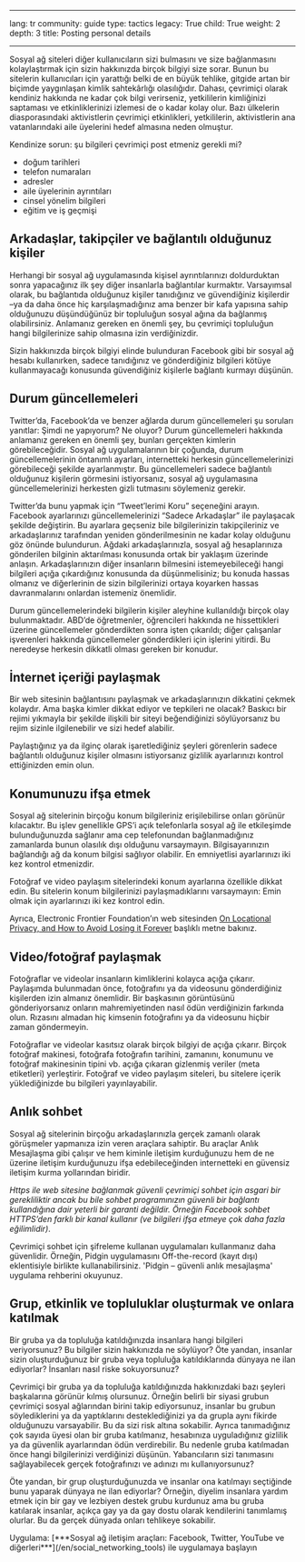 

---

lang: tr
community: guide
type: tactics
legacy: True
child: True
weight: 2
depth: 3
title: Posting personal details

---

Sosyal ağ siteleri diğer kullanıcıların sizi bulmasını ve size bağlanmasını kolaylaştırmak için sizin hakkınızda birçok bilgiyi size sorar. Bunun bu sitelerin kullanıcıları için yarattığı belki de en büyük tehlike, gitgide artan bir biçimde yaygınlaşan kimlik sahtekârlığı olasılığıdır. Dahası, çevrimiçi olarak kendiniz hakkında ne kadar çok bilgi verirseniz, yetkililerin kimliğinizi saptaması ve etkinliklerinizi izlemesi de o kadar kolay olur. Bazı ülkelerin diasporasındaki aktivistlerin çevrimiçi etkinlikleri, yetkililerin, aktivistlerin ana vatanlarındaki aile üyelerini hedef almasına neden olmuştur.

Kendinize sorun: şu bilgileri çevrimiçi post etmeniz gerekli mi?

- doğum tarihleri 
- telefon numaraları
- adresler
- aile üyelerinin ayrıntıları
- cinsel yönelim bilgileri
- eğitim ve iş geçmişi


## Arkadaşlar, takipçiler ve bağlantılı olduğunuz kişiler ##

Herhangi bir sosyal ağ uygulamasında kişisel ayrıntılarınızı doldurduktan sonra yapacağınız ilk şey diğer insanlarla bağlantılar kurmaktır. Varsayımsal olarak, bu bağlantıda olduğunuz kişiler tanıdığınız ve güvendiğiniz kişilerdir –ya da daha önce hiç karşılaşmadığınız ama benzer bir kafa yapısına sahip olduğunuzu düşündüğünüz bir topluluğun sosyal ağına da bağlanmış olabilirsiniz. Anlamanız gereken en önemli şey, bu çevrimiçi topluluğun hangi bilgilerinize sahip olmasına izin verdiğinizdir.

Sizin hakkınızda birçok bilgiyi elinde bulunduran Facebook gibi bir sosyal ağ hesabı kullanırken, sadece tanıdığınız ve gönderdiğiniz bilgileri kötüye kullanmayacağı konusunda güvendiğiniz kişilerle bağlantı kurmayı düşünün.

## Durum güncellemeleri ##

Twitter’da, Facebook’da ve benzer ağlarda durum güncellemeleri şu soruları yanıtlar: Şimdi ne yapıyorum? Ne oluyor? Durum güncellemeleri hakkında anlamanız gereken en önemli şey, bunları gerçekten kimlerin görebileceğidir. Sosyal ağ uygulamalarının bir çoğunda, durum güncellemelerinin öntanımlı ayarları, internetteki herkesin güncellemelerinizi görebileceği şekilde ayarlanmıştır. Bu güncellemeleri sadece bağlantılı olduğunuz kişilerin görmesini istiyorsanız, sosyal ağ uygulamasına güncellemelerinizi herkesten gizli tutmasını söylemeniz gerekir.

Twitter’da bunu yapmak için “Tweet’lerimi Koru” seçeneğini arayın. Facebook ayarlarınızı güncellemelerinizi “Sadece Arkadaşlar” ile paylaşacak şekilde değiştirin. Bu ayarlara geçseniz bile bilgilerinizin takipçileriniz ve arkadaşlarınız tarafından yeniden gönderilmesinin ne kadar kolay olduğunu göz önünde bulundurun. Ağdaki arkadaşlarınızla, sosyal ağ hesaplarınıza gönderilen bilginin aktarılması konusunda ortak bir yaklaşım üzerinde anlaşın. Arkadaşlarınızın diğer insanların bilmesini istemeyebileceği hangi bilgileri açığa çıkardığınız konusunda da düşünmelisiniz; bu konuda hassas olmanız ve diğerlerinin de sizin bilgilerinizi ortaya koyarken hassas davranmalarını onlardan istemeniz önemlidir.

Durum güncellemelerindeki bilgilerin kişiler aleyhine kullanıldığı birçok olay bulunmaktadır. ABD’de öğretmenler, öğrencileri hakkında ne hissettikleri üzerine güncellemeler gönderdikten sonra işten çıkarıldı; diğer çalışanlar işverenleri hakkında güncellemeler gönderdikleri için işlerini yitirdi. Bu neredeyse herkesin dikkatli olması gereken bir konudur.

## İnternet içeriği paylaşmak ##

Bir web sitesinin bağlantısını paylaşmak ve arkadaşlarınızın dikkatini çekmek kolaydır. Ama başka kimler dikkat ediyor ve tepkileri ne olacak? Baskıcı bir rejimi yıkmayla bir şekilde ilişkili bir siteyi beğendiğinizi söylüyorsanız bu rejim sizinle ilgilenebilir ve sizi hedef alabilir.

Paylaştığınız ya da ilginç olarak işaretlediğiniz şeyleri görenlerin sadece bağlantılı olduğunuz kişiler olmasını istiyorsanız gizlilik ayarlarınızı kontrol ettiğinizden emin olun.

## Konumunuzu ifşa etmek ##

Sosyal ağ sitelerinin birçoğu konum bilgileriniz erişilebilirse onları görünür kılacaktır. Bu işlev genellikle GPS’i açık telefonlarla sosyal ağ ile etkileşimde bulunduğunuzda sağlanır ama cep telefonundan bağlanmadığınız zamanlarda bunun olasılık dışı olduğunu varsaymayın. Bilgisayarınızın bağlandığı ağ da konum bilgisi sağlıyor olabilir. En emniyetlisi ayarlarınızı iki kez kontrol etmenizdir.

Fotoğraf ve video paylaşım sitelerindeki konum ayarlarına özellikle dikkat edin. Bu sitelerin konum bilgilerinizi paylaşmadıklarını varsaymayın: Emin olmak için ayarlarınızı iki kez kontrol edin.

Ayrıca, Electronic Frontier Foundation’ın web sitesinden [On Locational Privacy, and How to Avoid Losing it Forever](https://www.eff.org/wp/locational-privacy) başlıklı metne bakınız.

## Video/fotoğraf paylaşmak ##

Fotoğraflar ve videolar insanların kimliklerini kolayca açığa çıkarır. Paylaşımda bulunmadan önce, fotoğrafını ya da videosunu gönderdiğiniz kişilerden izin almanız önemlidir. Bir başkasının görüntüsünü gönderiyorsanız onların mahremiyetinden nasıl ödün verdiğinizin farkında olun. Rızasını almadan hiç kimsenin fotoğrafını ya da videosunu hiçbir zaman göndermeyin.

Fotoğraflar ve videolar kasıtsız olarak birçok bilgiyi de açığa çıkarır. Birçok fotoğraf makinesi, fotoğrafa fotoğrafın tarihini, zamanını, konumunu ve fotoğraf makinesinin tipini vb. açığa çıkaran gizlenmiş veriler (meta etiketleri) yerleştirir. Fotoğraf ve video paylaşım siteleri, bu sitelere içerik yüklediğinizde bu bilgileri yayınlayabilir.

## Anlık sohbet ##

Sosyal ağ sitelerinin birçoğu arkadaşlarınızla gerçek zamanlı olarak görüşmeler yapmanıza izin veren araçlara sahiptir. Bu araçlar Anlık Mesajlaşma gibi çalışır ve hem kiminle iletişim kurduğunuzu hem de ne üzerine iletişim kurduğunuzu ifşa edebileceğinden internetteki en güvensiz iletişim kurma yollarından biridir.

*Https ile web sitesine bağlanmak güvenli çevrimiçi sohbet için asgari bir gerekliliktir ancak bu bile sohbet programınızın güvenli bir bağlantı kullandığına dair yeterli bir garanti değildir. Örneğin Facebook sohbet HTTPS’den farklı bir kanal kullanır (ve bilgileri ifşa etmeye çok daha fazla eğilimlidir)*.

Çevrimiçi sohbet için şifreleme kullanan uygulamaları kullanmanız daha güvenlidir. Örneğin, Pidgin uygulamasını Off-the-record (kayıt dışı) eklentisiyle birlikte kullanabilirsiniz. 'Pidgin – güvenli anlık mesajlaşma' uygulama rehberini okuyunuz.

## Grup, etkinlik ve topluluklar oluşturmak ve onlara katılmak ##

Bir gruba ya da topluluğa katıldığınızda insanlara hangi bilgileri veriyorsunuz? Bu bilgiler sizin hakkınızda ne söylüyor? Öte yandan, insanlar sizin oluşturduğunuz bir gruba veya topluluğa katıldıklarında dünyaya ne ilan ediyorlar? İnsanları nasıl riske sokuyorsunuz?

Çevrimiçi bir gruba ya da topluluğa katıldığınızda hakkınızdaki bazı şeyleri başkalarına görünür kılmış olursunuz. Örneğin belirli bir siyasi grubun çevrimiçi sosyal ağlarından birini takip ediyorsunuz, insanlar bu grubun söylediklerini ya da yaptıklarını desteklediğinizi ya da grupla aynı fikirde olduğunuzu varsayabilir. Bu da sizi risk altına sokabilir. Ayrıca tanımadığınız çok sayıda üyesi olan bir gruba katılmanız, hesabınıza uyguladığınız gizlilik ya da güvenlik ayarlarından ödün verdirebilir. Bu nedenle gruba katılmadan önce hangi bilgilerinizi verdiğinizi düşünün. Yabancıların sizi tanımasını sağlayabilecek gerçek fotoğrafınızı ve adınızı mı kullanıyorsunuz?

Öte yandan, bir grup oluşturduğunuzda ve insanlar ona katılmayı seçtiğinde bunu yaparak dünyaya ne ilan ediyorlar? Örneğin, diyelim insanlara yardım etmek için bir gay ve lezbiyen destek grubu kurdunuz ama bu gruba katılarak insanlar, açıkça gay ya da gay dostu olarak kendilerini tanımlamış olurlar. Bu da gerçek dünyada onları tehlikeye sokabilir.


<div class="getstarted" markdown="1">
Uygulama: [***Sosyal ağ iletişim araçları:  Facebook, Twitter, YouTube ve diğerleri***](/en/social_networking_tools) ile uygulamaya başlayın
</div>

